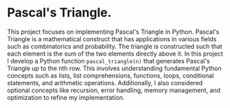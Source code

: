 # Pascal's Triangle.

This project focuses on implementing Pascal's Triangle in Python. Pascal's Triangle is a mathematical construct that has applications in various fields such as combinatorics and probability. The triangle is constructed such that each element is the sum of the two elements directly above it. In this project I develop a Python function `pascal_triangle(n)` that generates Pascal's Triangle up to the nth row. This involves understanding fundamental Python concepts such as lists, list comprehensions, functions, loops, conditional statements, and arithmetic operations. Additionally, I also considered optional concepts like recursion, error handling, memory management, and optimization to refine my implementation.
